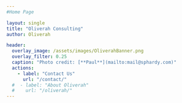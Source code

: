 ```yaml
---
#Home Page

layout: single
title: "Oliverah Consulting"
author: Oliverah

header:
  overlay_image: /assets/images/OliverahBanner.png
  overlay_filter: 0.25
  caption: "Photo credit: [**Paul**](mailto:mail@sphardy.com)"
  actions:
    - label: "Contact Us"
      url: "/contact/"
  #  - label: "About Oliverah"
  #    url: "/oliverah/"
---
```


